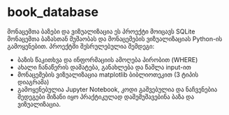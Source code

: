 # book_database
მონაცემთა ბაზები და ვიზუალიზაცია
ეს პროექტი მოიცავს SQLite მონაცემთა ბაზასთან მუშაობას და მონაცემების ვიზუალიზაციას Python-ის გამოყენებით.
პროექტში შესრულებულია შემდეგი:
- ბაზის წაკითხვა და ინფორმაციის ამოღება პირობით (WHERE)
- ახალი ჩანაწერის დამატება, განახლება და წაშლა input-ით
- მონაცემების ვიზუალიზაცია matplotlib ბიბლიოთეკით (3 ტიპის დიაგრამა)
- გამოყენებულია Jupyter Notebook, კოდი გაშვებულია და ნაჩვენებია შედეგები
მიზანი იყო პრაქტიკულად დამემუშავებინა ბაზა და ვიზუალიზაცია.
